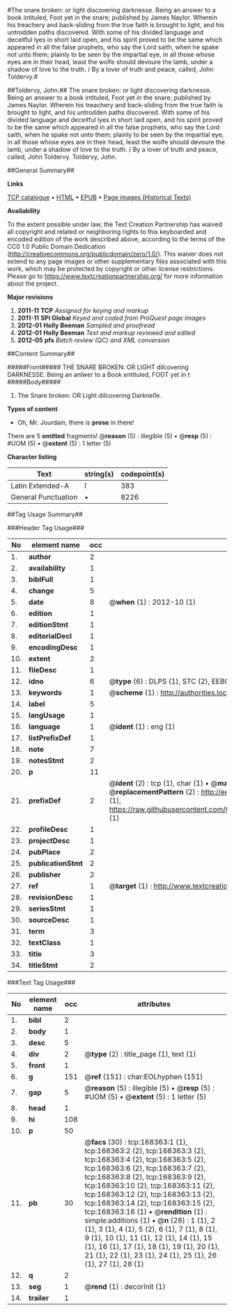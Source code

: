 #The snare broken: or light discovering darknesse. Being an answer to a book intituled, Foot yet in the snare; published by James Naylor. Wherein his treachery and back-sliding from the true faith is brought to light, and his untrodden paths discovered. With some of his divided language and deceitful lyes in short laid open, and his spirit proved to be the same which appeared in all the false prophets, who say the Lord saith, when he spake not unto them; plainly to be seen by the impartial eye, in all those whose eyes are in their head, least the wolfe should devoure the lamb, under a shadow of love to the truth. / By a lover of truth and peace, called, John Toldervy.#

##Toldervy, John.##
The snare broken: or light discovering darknesse. Being an answer to a book intituled, Foot yet in the snare; published by James Naylor. Wherein his treachery and back-sliding from the true faith is brought to light, and his untrodden paths discovered. With some of his divided language and deceitful lyes in short laid open, and his spirit proved to be the same which appeared in all the false prophets, who say the Lord saith, when he spake not unto them; plainly to be seen by the impartial eye, in all those whose eyes are in their head, least the wolfe should devoure the lamb, under a shadow of love to the truth. / By a lover of truth and peace, called, John Toldervy.
Toldervy, John.

##General Summary##

**Links**

[TCP catalogue](http://www.ota.ox.ac.uk/tcp/)  • 
[HTML](http://tei.it.ox.ac.uk/tcp/Texts-HTML/free/A94/A94719.html)  • 
[EPUB](http://tei.it.ox.ac.uk/tcp/Texts-EPUB/free/A94/A94719.epub) • 
[Page images (Historical Texts)](https://historicaltexts.jisc.ac.uk/eebo-99866667e)

**Availability**

To the extent possible under law, the Text Creation Partnership has waived all copyright and related or neighboring rights to this keyboarded and encoded edition of the work described above, according to the terms of the CC0 1.0 Public Domain Dedication (http://creativecommons.org/publicdomain/zero/1.0/). This waiver does not extend to any page images or other supplementary files associated with this work, which may be protected by copyright or other license restrictions. Please go to https://www.textcreationpartnership.org/ for more information about the project.

**Major revisions**

1. __2011-11__ __TCP__ *Assigned for keying and markup*
1. __2011-11__ __SPi Global__ *Keyed and coded from ProQuest page images*
1. __2012-01__ __Holly Beeman__ *Sampled and proofread*
1. __2012-01__ __Holly Beeman__ *Text and markup reviewed and edited*
1. __2012-05__ __pfs__ *Batch review (QC) and XML conversion*

##Content Summary##

#####Front#####
THE SNARE BROKEN: OR LIGHT diſcovering DARKNESSE. Being an anſwer to a Book entituled, FOOT yet in t
#####Body#####

1. The Snare broken: OR Light diſcovering Darkneſſe.

**Types of content**

  * Oh, Mr. Jourdain, there is **prose** in there!

There are 5 **omitted** fragments! 
 @__reason__ (5) : illegible (5)  •  @__resp__ (5) : #UOM (5)  •  @__extent__ (5) : 1 letter (5)

**Character listing**


|Text|string(s)|codepoint(s)|
|---|---|---|
|Latin Extended-A|ſ|383|
|General Punctuation|•|8226|

##Tag Usage Summary##

###Header Tag Usage###

|No|element name|occ|attributes|
|---|---|---|---|
|1.|__author__|2||
|2.|__availability__|1||
|3.|__biblFull__|1||
|4.|__change__|5||
|5.|__date__|8| @__when__ (1) : 2012-10 (1)|
|6.|__edition__|1||
|7.|__editionStmt__|1||
|8.|__editorialDecl__|1||
|9.|__encodingDesc__|1||
|10.|__extent__|2||
|11.|__fileDesc__|1||
|12.|__idno__|6| @__type__ (6) : DLPS (1), STC (2), EEBO-CITATION (1), PROQUEST (1), VID (1)|
|13.|__keywords__|1| @__scheme__ (1) : http://authorities.loc.gov/ (1)|
|14.|__label__|5||
|15.|__langUsage__|1||
|16.|__language__|1| @__ident__ (1) : eng (1)|
|17.|__listPrefixDef__|1||
|18.|__note__|7||
|19.|__notesStmt__|2||
|20.|__p__|11||
|21.|__prefixDef__|2| @__ident__ (2) : tcp (1), char (1)  •  @__matchPattern__ (2) : ([0-9\-]+):([0-9IVX]+) (1), (.+) (1)  •  @__replacementPattern__ (2) : http://eebo.chadwyck.com/downloadtiff?vid=$1&page=$2 (1), https://raw.githubusercontent.com/textcreationpartnership/Texts/master/tcpchars.xml#$1 (1)|
|22.|__profileDesc__|1||
|23.|__projectDesc__|1||
|24.|__pubPlace__|2||
|25.|__publicationStmt__|2||
|26.|__publisher__|2||
|27.|__ref__|1| @__target__ (1) : http://www.textcreationpartnership.org/docs/. (1)|
|28.|__revisionDesc__|1||
|29.|__seriesStmt__|1||
|30.|__sourceDesc__|1||
|31.|__term__|3||
|32.|__textClass__|1||
|33.|__title__|3||
|34.|__titleStmt__|2||


###Text Tag Usage###

|No|element name|occ|attributes|
|---|---|---|---|
|1.|__bibl__|2||
|2.|__body__|1||
|3.|__desc__|5||
|4.|__div__|2| @__type__ (2) : title_page (1), text (1)|
|5.|__front__|1||
|6.|__g__|151| @__ref__ (151) : char:EOLhyphen (151)|
|7.|__gap__|5| @__reason__ (5) : illegible (5)  •  @__resp__ (5) : #UOM (5)  •  @__extent__ (5) : 1 letter (5)|
|8.|__head__|1||
|9.|__hi__|108||
|10.|__p__|50||
|11.|__pb__|30| @__facs__ (30) : tcp:168363:1 (1), tcp:168363:2 (2), tcp:168363:3 (2), tcp:168363:4 (2), tcp:168363:5 (2), tcp:168363:6 (2), tcp:168363:7 (2), tcp:168363:8 (2), tcp:168363:9 (2), tcp:168363:10 (2), tcp:168363:11 (2), tcp:168363:12 (2), tcp:168363:13 (2), tcp:168363:14 (2), tcp:168363:15 (2), tcp:168363:16 (1)  •  @__rendition__ (1) : simple:additions (1)  •  @__n__ (28) : 1 (1), 2 (1), 3 (1), 4 (1), 5 (2), 6 (1), 7 (1), 8 (1), 9 (1), 10 (1), 11 (1), 12 (1), 14 (1), 15 (1), 16 (1), 17 (1), 18 (1), 19 (1), 20 (1), 21 (1), 22 (1), 23 (1), 24 (1), 25 (1), 26 (1), 27 (1), 28 (1)|
|12.|__q__|2||
|13.|__seg__|1| @__rend__ (1) : decorInit (1)|
|14.|__trailer__|1||
